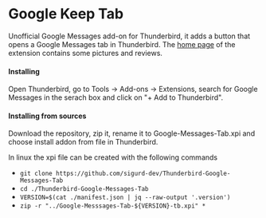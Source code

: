 # Google Keep Tab
Unofficial Google Messages add-on for Thunderbird, it adds a button that opens a Google Messages tab in Thunderbird.
The [home page](https://addons.thunderbird.net/thunderbird/addon/google-messages-tab) of the extension contains some pictures and reviews.

#### Installing 
Open Thunderbird, go to Tools -> Add-ons -> Extensions, search for Google Messages in the serach box and click on "+ Add to Thunderbird".

#### Installing from sources
Download the repository, zip it, rename it to Google-Messages-Tab.xpi and choose install addon from file in Thunderbird.

In linux the xpi file can be created with the following commands
* `git clone https://github.com/sigurd-dev/Thunderbird-Google-Messages-Tab`
* `cd ./Thunderbird-Google-Messages-Tab`
* `VERSION=$(cat ./manifest.json | jq --raw-output '.version')`
* `zip -r "../Google-Messsages-Tab-${VERSION}-tb.xpi" *`
